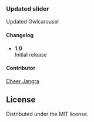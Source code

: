 ### Updated slider

Updated Owlcarousel

#### Changelog

- **1.0**  
Initial release

#### Contributor

[Dheer Jangra](https://github.com/djangra1009/)

## License

Distributed under the MIT license.



